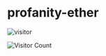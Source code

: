 # profanity-ether





<img src="https://visitor-badge.glitch.me/badge?page_id=sponsord" alt="visitor">




![Visitor Count](https://profile-counter.glitch.me/{sponsord}/count.svg)
